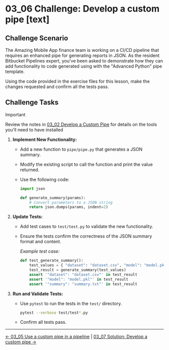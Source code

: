 # 03_06 Challenge: Develop a custom pipe [text]

## Challenge Scenario

The Amazing Mobile App finance team is working on a CI/CD pipeline that requires an enhanced pipe for generating reports in JSON. As the resident Bitbucket Pipelines expert, you've been asked to demonstrate how they can add functionality to code generated using with the "Advanced Python" pipe template.

Using the code provided in the exercise files for this lesson, make the changes requested and confirm all the tests pass.

## Challenge Tasks

> [!IMPORTANT]
> Review the notes in [03_02 Develop a Custom Pipe](../03_02_develop_a_custom_pipe/README.md) for details on the tools you'll need to have installed

1. **Implement New Functionality:**

   - Add a new function to `pipe/pipe.py` that generates a JSON summary.
   - Modify the existing script to call the function and print the value returned.
   - Use the following code:

        ```python
        import json

        def generate_summary(params):
            # Convert parameters to a JSON string
            return json.dumps(params, indent=2)
        ```

2. **Update Tests:**

   - Add test cases to `test/test.py` to validate the new functionality.
   - Ensure the tests confirm the correctness of the JSON summary format and content.

       *Example test case:*

        ```python
        def test_generate_summary():
            test_values = { "dataset": "dataset.csv", "model": "model.pkl", "summary": "summary.txt" }
            test_result = generate_summary(test_values)
            assert '"dataset": "dataset.csv"' in test_result
            assert '"model": "model.pkl"' in test_result
            assert '"summary": "summary.txt"' in test_result
        ```

3. **Run and Validate Tests:**

   - Use `pytest` to run the tests in the `test/` directory.

        ```bash
        pytest --verbose test/test*.py
        ```

   - Confirm all tests pass.

<!-- FooterStart -->
---
[← 03_05 Use a custom pipe in a pipeline](../03_05_use_a_custom_pipe_in_a_pipeline/README.md) | [03_07 Solution: Develop a custom pipe →](../03_07_solution_create_a_custom_pipe/README.md)
<!-- FooterEnd -->
